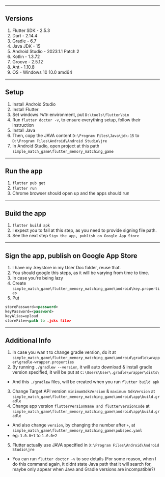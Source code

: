 ---------
Versions
---------
1. Flutter SDK - 2.5.3 
2. Dart - 2.14.4
3. Gradle - 6.7
4. Java JDK - 15
5. Android Studio - 2023.1.1 Patch 2
6. Kotlin - 1.3.72
7. Groove - 2.5.12
8. Ant - 1.10.8
9. OS - Windows 10 10.0 amd64

--------
Setup
--------
1. Install Android Studio
2. Install Flutter
3. Set windows `PATH` environment, put `D:\tools\flutter\bin`
4. Run `flutter doctor -v`, to ensure everything setup, follow their instruction
5. Install Java 
6. Then, copy the JAVA content `D:\Program Files\Java\jdk-15` to `D:\Program Files\Android\Android Studio\jre`
7. In Android Studio, open project at this path `simple_match_game\flutter_memory_matching_game`

-------
Run the app
-------
1. `flutter pub get`
2. `flutter run`
3. Chrome browser should open up and the apps should run

------
Build the app
------
1. `flutter build apk`
2. I expect you to fail at this step, as you need to provide signing file path.
3. See the next step `Sign the app, publish on Google App Store`

------
Sign the app, publish on Google App Store
------
1. I have my .keystore in my User Doc folder, reuse that.
2. You should google this steps, as it will be varying from time to time.
3. In case you're being lazy
4. Create `simple_match_game\flutter_memory_matching_game\android\key.properties`
5. Put
```xml
storePassword=<password>
keyPassword=<password>
keyAlias=upload
storeFile=<path to .jsks file>
```

--------
Additional Info
--------
1. In case you wan t to change gradle version, do it at `simple_match_game\flutter_memory_matching_game\android\gradle\wrapper\gradle-wrapper.properties`
2. By running `./gradlew --version`, it will auto download & install gradle version specified, it will be put at `C:\Users\User\.gradle\wrapper\dists\`
- And this `./gradlew` files, will be created when you run `flutter build apk`
3. Change Target API version `minimumSdkVersion` & `maximum SdkVersion` at `simple_match_game\flutter_memory_matching_game\android\app\build.gradle`
4. Change app version `flutterVersionName and flutterVersionCode` at `simple_match_game\flutter_memory_matching_game\android\app\build.gradle`
- And also change `version`, by changing the number after `+`, at `simple_match_game\flutter_memory_matching_game\pubspec.yaml`
- eg: `1.0.0+1` to `1.0.0+2`
5. Flutter actually use JAVA specified in `D:\Program Files\Android\Android Studio\jre`
- You can run `flutter doctor -v` to see details (For some reason, when I do this command again, it didnt state Java path that it will search for, maybe only appear when Java and Gradle versions are incompatible?)